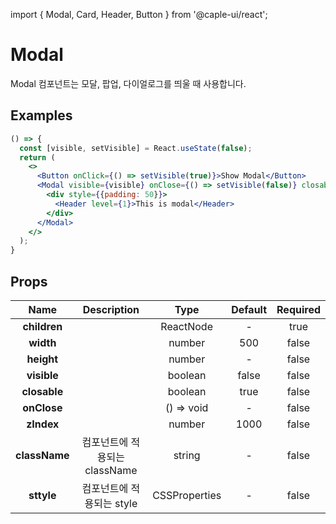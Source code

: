 import { Modal, Card, Header, Button } from '@caple-ui/react';

# Modal

Modal 컴포넌트는 모달, 팝업, 다이얼로그를 띄울 때 사용합니다.

## Examples

```jsx header=기본&nbsp;예제
() => {
  const [visible, setVisible] = React.useState(false);
  return (
    <>
      <Button onClick={() => setVisible(true)}>Show Modal</Button>
      <Modal visible={visible} onClose={() => setVisible(false)} closable>
        <div style={{padding: 50}}>
          <Header level={1}>This is modal</Header>
        </div>
      </Modal>
    </>
  );
}
```

## Props
| Name | Description | Type | Default | Required |
|:---:|:---:|:---:|:---:|:---:|
| **children** |  | ReactNode | - | true |
| **width** |  | number | 500 | false |
| **height** |  | number | - | false |
| **visible** |  | boolean | false | false |
| **closable** |  | boolean | true | false |
| **onClose** |  | () => void | - | false |
| **zIndex** |  | number | 1000 | false |
| **className** | 컴포넌트에 적용되는 className | string | - | false |
| **sttyle** | 컴포넌트에 적용되는 style | CSSProperties | - | false |

<style jsx global>{`
  .component-container {
    padding-left: 40px;
    padding-right: 40px;
    text-align: center;
  }
`}</style>
